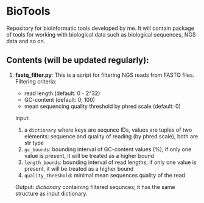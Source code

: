 # BioTools

 Repository for bioinformatic tools developed by me.
 It will contain package of tools for working with biological data such as
biological sequences, NGS data and so on.

## Contents (will be updated regularly):
 
 1. **fastq_filter.py**:
      This is a script for filtering NGS reads from FASTQ files. Filtering criteria:
      - read length (default: 0 - 2^32)
      - GC-content (default: 0, 100)
      - mean sequencing quality threshold by phred scale (default: 0)
      
      Input:
       1.  a `dictionary` where keys are sequnce IDs, values are tuples of two elements:
         sequence and quality of reading (by phred scale), both are str type
       2. `gc_bounds`: bounding interval of GC-content values (%); if only one value is present,
         it will be treated as a higher bound
       3.  `length_bounds`: bounding interval of read lengths; if only one value is present,
         it will be treated as a higher bound
       4. `quality_threshold`: minimal mean sequences quality of the read
      
      Output: _dictionary_ containing filtered sequnces; it has the same structure as input dictionary. 
